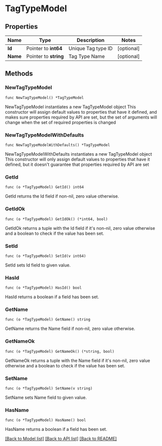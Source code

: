 # TagTypeModel

## Properties

Name | Type | Description | Notes
------------ | ------------- | ------------- | -------------
**Id** | Pointer to **int64** | Unique Tag type ID | [optional] 
**Name** | Pointer to **string** | Tag Type Name | [optional] 

## Methods

### NewTagTypeModel

`func NewTagTypeModel() *TagTypeModel`

NewTagTypeModel instantiates a new TagTypeModel object
This constructor will assign default values to properties that have it defined,
and makes sure properties required by API are set, but the set of arguments
will change when the set of required properties is changed

### NewTagTypeModelWithDefaults

`func NewTagTypeModelWithDefaults() *TagTypeModel`

NewTagTypeModelWithDefaults instantiates a new TagTypeModel object
This constructor will only assign default values to properties that have it defined,
but it doesn't guarantee that properties required by API are set

### GetId

`func (o *TagTypeModel) GetId() int64`

GetId returns the Id field if non-nil, zero value otherwise.

### GetIdOk

`func (o *TagTypeModel) GetIdOk() (*int64, bool)`

GetIdOk returns a tuple with the Id field if it's non-nil, zero value otherwise
and a boolean to check if the value has been set.

### SetId

`func (o *TagTypeModel) SetId(v int64)`

SetId sets Id field to given value.

### HasId

`func (o *TagTypeModel) HasId() bool`

HasId returns a boolean if a field has been set.

### GetName

`func (o *TagTypeModel) GetName() string`

GetName returns the Name field if non-nil, zero value otherwise.

### GetNameOk

`func (o *TagTypeModel) GetNameOk() (*string, bool)`

GetNameOk returns a tuple with the Name field if it's non-nil, zero value otherwise
and a boolean to check if the value has been set.

### SetName

`func (o *TagTypeModel) SetName(v string)`

SetName sets Name field to given value.

### HasName

`func (o *TagTypeModel) HasName() bool`

HasName returns a boolean if a field has been set.


[[Back to Model list]](../README.md#documentation-for-models) [[Back to API list]](../README.md#documentation-for-api-endpoints) [[Back to README]](../README.md)


